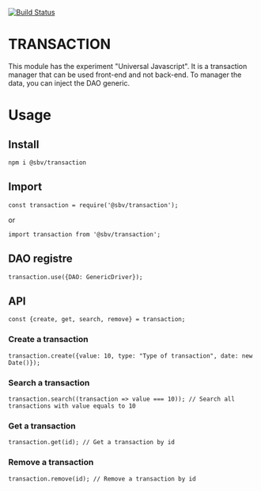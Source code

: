 [![Build Status](https://travis-ci.org/sbvorpagel/module-transaction.svg?branch=master)](https://travis-ci.org/sbvorpagel/module-transaction)

# TRANSACTION

This module has the experiment "Universal Javascript". It is a transaction manager that can be used front-end and not back-end. To manager the data, you can inject the DAO generic.

# Usage

## Install

`npm i @sbv/transaction`

## Import

`const transaction = require('@sbv/transaction');`

or

`import transaction from '@sbv/transaction';`

## DAO registre

`transaction.use({DAO: GenericDriver});`

## API

`const {create, get, search, remove} = transaction;`

### Create a transaction

`transaction.create({value: 10, type: "Type of transaction", date: new Date()});`

### Search a transaction

`transaction.search((transaction => value === 10)); // Search all transactions with value equals to 10`

### Get a transaction

`transaction.get(id); // Get a transaction by id`

### Remove a transaction

`transaction.remove(id); // Remove a transaction by id`
